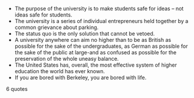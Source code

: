  - The purpose of the university is to make students safe for ideas – not ideas safe for students.
 - The university is a series of individual entrepreneurs held together by a common grievance about parking.
 - The status quo is the only solution that cannot be vetoed.
 - A university anywhere can aim no higher than to be as British as possible for the sake of the undergraduates, as German as possible for the sake of the public at large-and as confused as possible for the preservation of the whole uneasy balance.
 - The United States has, overall, the most effective system of higher education the world has ever known.
 - If you are bored with Berkeley, you are bored with life.

6 quotes